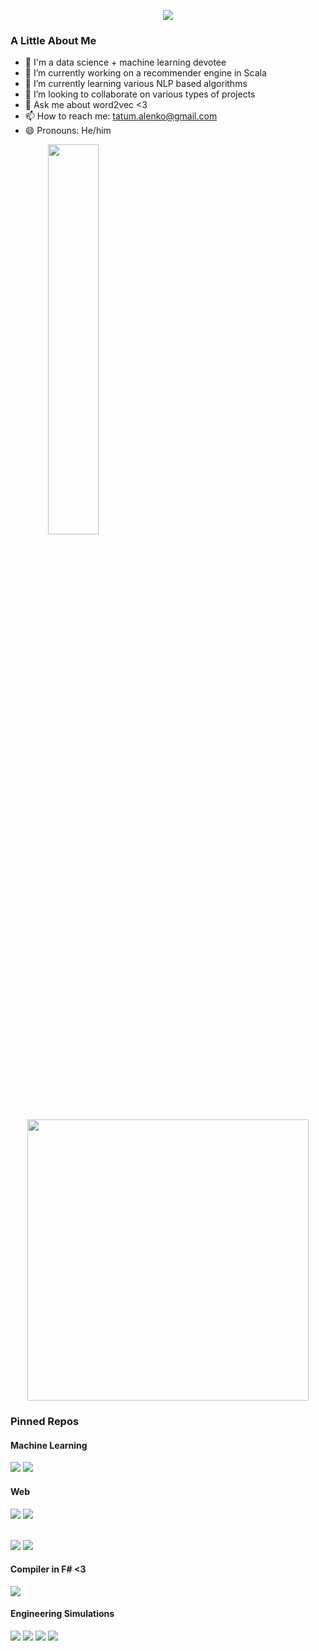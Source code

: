 <p align="center"><img src="http://24.media.tumblr.com/efdae7e7a5f080491230ddf336a205cd/tumblr_mqsej6VFWJ1rjcfxro1_500.gif"></p>

### A Little About Me
- 👦 I'm a data science + machine learning devotee
- 🔭 I’m currently working on a recommender engine in Scala
- 🌱 I’m currently learning various NLP based algorithms
- 👯 I’m looking to collaborate on various types of projects
- 💬 Ask me about word2vec <3
- 📫 How to reach me: tatum.alenko@gmail.com
- 😄 Pronouns: He/him

<p align="center">
  <img style="float: left;" width="40%" src="https://github-readme-stats.vercel.app/api/top-langs/?username=tatumalenko&layout=compact" />
  <img width="450px" src="https://wakatime.com/share/@tatumalenko/c86c251e-fdf8-431d-b10f-e4d66a26e47e.png" />
</p>

### Pinned Repos
#### Machine Learning
<a href="https://github.com/tatumalenko/HackerNewsDataAnalysis"><img src="https://github-readme-stats.vercel.app/api/pin/?username=tatumalenko&repo=HackerNewsDataAnalysis" /></a>
<a href="https://github.com/tatumalenko/MontrealCrimeAnalytics"><img src="https://github-readme-stats.vercel.app/api/pin/?username=tatumalenko&repo=MontrealCrimeAnalytics" /></a>

#### Web
<a href="https://github.com/tatumalenko/ts-bots"><img src="https://github-readme-stats.vercel.app/api/pin/?username=tatumalenko&repo=ts-bots" /></a>
<a href="https://github.com/tatumalenko/pokemon-go-montreal"><img src="https://github-readme-stats.vercel.app/api/pin/?username=tatumalenko&repo=pokemon-go-montreal" /></a>
<!-- <a href="https://github.com/sandraroz/CocoBot"><img src="https://github-readme-stats.vercel.app/api/pin/?username=sandraroz&repo=CocoBot" /></a> -->
<br>
<a href="https://github.com/tatumalenko/cdvq"><img src="https://github-readme-stats.vercel.app/api/pin/?username=tatumalenko&repo=cdvq" /></a>
<a href="https://github.com/tatumalenko/typescript-extensions"><img src="https://github-readme-stats.vercel.app/api/pin/?username=tatumalenko&repo=typescript-extensions" /></a>

#### Compiler in F# <3
<a href="https://github.com/tatumalenko/Moon"><img src="https://github-readme-stats.vercel.app/api/pin/?username=tatumalenko&repo=Moon" /></a>

#### Engineering Simulations
<a href="https://github.com/tatumalenko/tes-breakthrough-simulator"><img src="https://github-readme-stats.vercel.app/api/pin/?username=tatumalenko&repo=tes-breakthrough-simulator" /></a>
<a href="https://github.com/tatumalenko/tes-performance-calculator"><img src="https://github-readme-stats.vercel.app/api/pin/?username=tatumalenko&repo=tes-performance-calculator" /></a>
<a href="https://github.com/tatumalenko/isotherm-fitting-app"><img src="https://github-readme-stats.vercel.app/api/pin/?username=tatumalenko&repo=isotherm-fitting-app" /></a>
<a href="https://github.com/tatumalenko/transport-phenomena-app"><img src="https://github-readme-stats.vercel.app/api/pin/?username=tatumalenko&repo=transport-phenomena-app" /></a>
